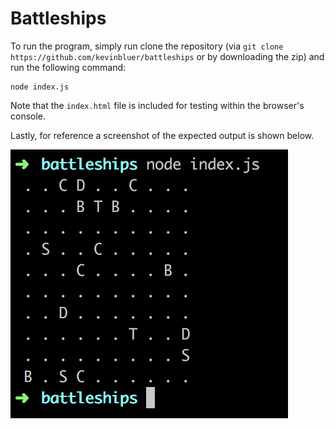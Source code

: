 # Battleships

To run the program, simply run clone the repository (via `git clone https://github.com/kevinbluer/battleships` or by downloading the zip) and run the following command: 

```
node index.js
```

Note that the `index.html` file is included for testing within the browser's console.

Lastly, for reference a screenshot of the expected output is shown below.

![](./screenshot.png)